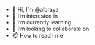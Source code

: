 - 👋 Hi, I’m @albraya 
- 👀 I’m interested in 
- 🌱 I’m currently learning . 
- 💞️ I’m looking to collaborate on 
- 📫 How to reach me 

<!---
albraya/albraya is a ✨ special ✨ repository because its `README.md` (this file) appears on your GitHub profile.
You can click the Preview link to take a look at your changes.
--->
